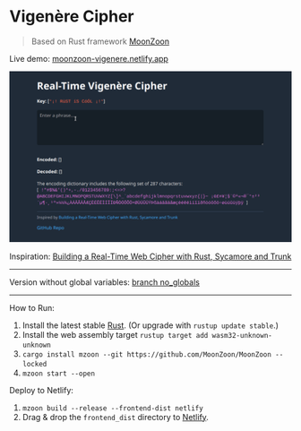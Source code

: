 # Vigenère Cipher
> Based on Rust framework [MoonZoon](http://moonzoon.rs/)

Live demo: [moonzoon-vigenere.netlify.app](https://moonzoon-vigenere.netlify.app/)

![Demo](./demo.gif)

Inspiration: [Building a Real-Time Web Cipher with Rust, Sycamore and Trunk](https://rsdlt.github.io/posts/rust-sycamore-trunk-wasm-iterators-vigenere-cipher/)

---

Version without global variables: [branch no_globals](https://github.com/MoonZoon/vigenere-cipher/tree/no_globals)

---

How to Run:

1. Install the latest stable [Rust](https://www.rust-lang.org/tools/install). (Or upgrade with `rustup update stable`.)
1. Install the web assembly target `rustup target add wasm32-unknown-unknown`
1. `cargo install mzoon --git https://github.com/MoonZoon/MoonZoon --locked`
1. `mzoon start --open`

Deploy to Netlify:

1. `mzoon build --release --frontend-dist netlify`
1. Drag & drop the `frontend_dist` directory to [Netlify](https://www.netlify.com/).
